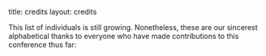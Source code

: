 title: credits
layout: credits

This list of individuals is still growing. Nonetheless, these are our sincerest alphabetical thanks to everyone who have made contributions to this conference thus far:

<!-- - Bia Rodrigues
- Brian Kiiru
- Carlton Gibson
- Diana Kieru
- David Ibañez Cerdeira
- David Vaz
- Dawn Wages
- Eyad Tomeh
- Felipe Valverde
- Filipe Guedes
- Frederico Rodrigues
- Gabriel Ferreira
- Gabriel Guimarães
- Gonçalo Sousa
- Isabella Colombarolli
- Joseph Sowah
- Julius Boakye
- Kátia Nakamura
- Lucas Pires
- Luis Vaz
- Maria Helena Machado
- Miguel Magalhães
- Orendra Singh
- Simon Atiegar
- Sofia Azevedo
- Telmo Guerra
- Teri Eyenike
- Thibaud Colas

  -->
